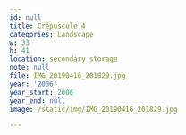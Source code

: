 ```yaml
---
id: null
title: Crépuscule 4
categories: Landscape
w: 33
h: 41
location: secondary storage
note: null
file: IMG_20190416_201829.jpg
year: '2006'
year_start: 2006
year_end: null
image: /static/img/IMG_20190416_201829.jpg

---
```

